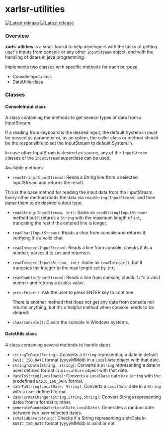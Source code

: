 # xarlsr-utilities
[![Latest release](https://img.shields.io/badge/release-3.0.0-blue)](https://github.com/XarlsR/xarlsr-utilities/releases/tag/v3.0.0) [![Latest release](https://img.shields.io/badge/package-3.0.0-red)](https://github.com/XarlsR/xarlsr-utilities/packages/1554183)

### Overview

**xarls-utilities** is a small toolkit to help developers with the tasks of getting user's inputs from console or any other `InputStream` object, and with the handling of dates in java programming.

Implements two classes with specific methods for each purpose:

- ConsoleInput.class
- DateUtils.class

### Classes

#### ConsoleInput class

A class containing the methods to get several types of data from a InputStream.

If a reading from keyboard is the desired input, the default System.in must be passed as parameter or, as an option, the caller class or method should be the responsible to set the InputStream to default System.in. 

In  case other InputStram is desired as source, any of the `InputStream` classes of the `InputStream` superclass can be used.

Available methods:

- `readString(InputStream)`: Reads a String line from a selected InputStream and returns the result.

This is the base method for reading the input data from the InputStream. Every other method reads the data via `readString(InputStream)` and then parse them
to de desired output type.

- `readString(InputStream, int)`: Same as `readString(InputStream)` method but it returns a `String` with the maximum length of `int`, truncating the rest if the entered line is longer.


- `readChar(InputStream)`: Reads a char from console and returns it, verifying it's a valid char.


- `readInteger(InputStream)`: Reads a line from console, checks if its a number, parses it to `int` and returns it.


- `readInteger(InputeStream, int)`: Same as `readInteger()`, but it truncates the integer to the max length set by `int`.


- `readDouble(InputStream)`: Reads a line from console, check if it's a valid number and returns a `Double` value.


- `pressEnter()`: Ask the user to press ENTER key to continue.


  There is another method that does not get any data from console nor returns anything, but it's a helpful method when console needs to be cleared:
- `clearConsole()`: Clears the console in Windows systems.

#### DateUtils class

A class containing several methods to handle dates.

- `stringToDate(String)`: Converts a `String` representing a date in default `BASIC_ISO_DATE` format (yyyyMMdd) in a `LocalDate` object with that date.
- `stringToDate(String, String)`: Converts a `String` representing a date in used defined format in a `LocalDate` object with that date.
- `dateToString(LocalDate)`: Converts a `LocalDate` date in a `String` with the predefined `BASIC_ISO_DATE` format.
- `dateToString(LocalDate, String)`: Converts a `LocalDate` date in a `String` with a user defined format.
- `dateFormatChanger(String,String,String)`: Convert Strings representing dates from a format to other.
- `generateRandomDate(LocalDate,LocalDate)`: Generates a random date between two user selected dates.
- `isValidDate(String)`: Checks if a String representing a strDate in `BASIC_ISO_DATE` format (yyyyMMdd) is valid or not.


